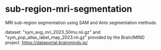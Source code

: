 # sub-region-mri-segmentation

MRI sub-region segmentation using SAM and Ants segmentation methods


dataset: "sym_avg_mri_2023_50mu.nii.gz" and "sym_pop_atlas_label_map_2023.nii.gz"
provided by the Brain/MIND project. https://dataportal.brainminds.jp/
